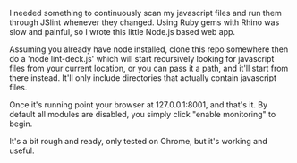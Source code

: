 I needed something to continuously scan my javascript files and run them through JSlint whenever they changed. Using Ruby gems with Rhino was slow and painful, so I wrote this little Node.js based web app.

Assuming you already have node installed, clone this repo somewhere then do a 'node lint-deck.js' which will start recursively looking for javascript files from your current location, or you can pass it a path, and it'll start from there instead. It'll only include directories that actually contain javascript files.

Once it's running point your browser at 127.0.0.1:8001, and that's it. By default all modules are disabled, you simply click "enable monitoring" to begin.

It's a bit rough and ready, only tested on Chrome, but it's working and useful.